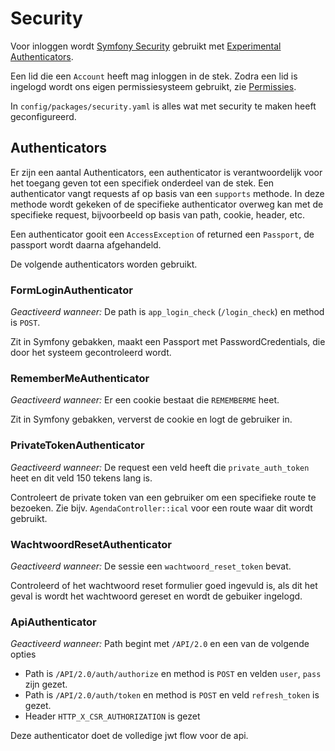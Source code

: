 # Security

Voor inloggen wordt [Symfony Security](https://symfony.com/doc/current/security.html) gebruikt met [Experimental Authenticators](https://symfony.com/doc/current/security/experimental_authenticators.html).

Een lid die een `Account` heeft mag inloggen in de stek. Zodra een lid is ingelogd wordt ons eigen permissiesysteem gebruikt, zie [Permissies](permissies.md).

In `config/packages/security.yaml` is alles wat met security te maken heeft geconfigureerd.

## Authenticators

Er zijn een aantal Authenticators, een authenticator is verantwoordelijk voor het toegang geven tot een specifiek onderdeel van de stek. Een authenticator vangt requests af op basis van een `supports` methode. In deze methode wordt gekeken of de specifieke authenticator overweg kan met de specifieke request, bijvoorbeeld op basis van path, cookie, header, etc.

Een authenticator gooit een `AccessException` of returned een `Passport`, de passport wordt daarna afgehandeld.

De volgende authenticators worden gebruikt.

### FormLoginAuthenticator

*Geactiveerd wanneer:* De path is `app_login_check` (`/login_check`) en method is `POST`.

Zit in Symfony gebakken, maakt een Passport met PasswordCredentials, die door het systeem gecontroleerd wordt.

### RememberMeAuthenticator

*Geactiveerd wanneer:* Er een cookie bestaat die `REMEMBERME` heet.

Zit in Symfony gebakken, ververst de cookie en logt de gebruiker in.

### PrivateTokenAuthenticator

*Geactiveerd wanneer:* De request een veld heeft die `private_auth_token` heet en dit veld 150 tekens lang is.

Controleert de private token van een gebruiker om een specifieke route te bezoeken. Zie bijv. `AgendaController::ical` voor een route waar dit wordt gebruikt.

### WachtwoordResetAuthenticator

*Geactiveerd wanneer:* De sessie een `wachtwoord_reset_token` bevat.

Controleerd of het wachtwoord reset formulier goed ingevuld is, als dit het geval is wordt het wachtwoord gereset en wordt de gebuiker ingelogd.

### ApiAuthenticator

*Geactiveerd wanneer:* Path begint met `/API/2.0` en een van de volgende opties
- Path is `/API/2.0/auth/authorize` en method is `POST` en velden `user`, `pass` zijn gezet.
- Path is `/API/2.0/auth/token` en method is `POST` en veld `refresh_token` is gezet.
- Header `HTTP_X_CSR_AUTHORIZATION` is gezet

Deze authenticator doet de volledige jwt flow voor de api.


